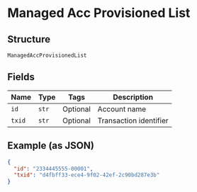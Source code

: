 
# Managed Acc Provisioned List

## Structure

`ManagedAccProvisionedList`

## Fields

| Name | Type | Tags | Description |
|  --- | --- | --- | --- |
| `id` | `str` | Optional | Account name |
| `txid` | `str` | Optional | Transaction identifier |

## Example (as JSON)

```json
{
  "id": "2334445555-00001",
  "txid": "d4fbff33-ece4-9f02-42ef-2c90bd287e3b"
}
```

